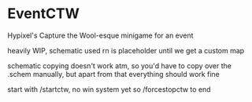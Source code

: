 # EventCTW
Hypixel's Capture the Wool-esque minigame for an event

heavily WIP, schematic used rn is placeholder until we get a custom map

schematic copying doesn't work atm, so you'd have to copy over the .schem manually, but apart from that everything should work fine

start with /startctw, no win system yet so /forcestopctw to end
